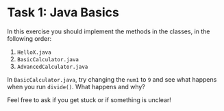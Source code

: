 # Task 1: Java Basics

In this exercise you should implement the methods in the classes, in the following order:

1. `HelloX.java`
1. `BasicCalculator.java`
1. `AdvancedCalculator.java`

In `BasicCalculator.java`, try changing the `num1` to `9` and see what happens when you run `divide()`. What happens and why?

Feel free to ask if you get stuck or if something is unclear!
